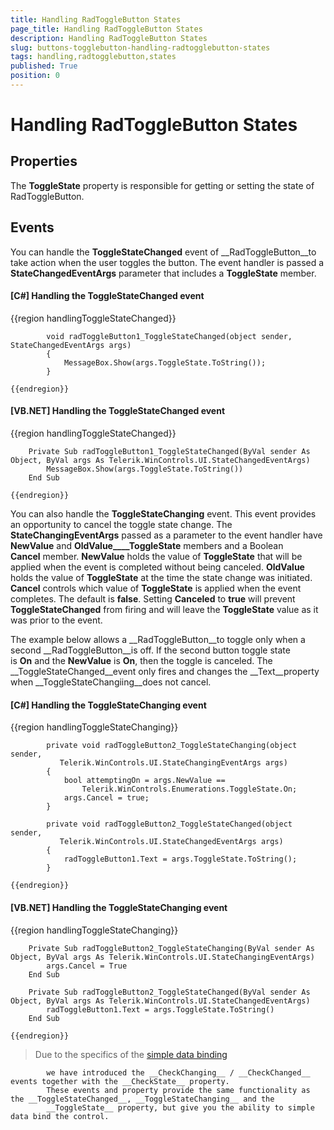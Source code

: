 ```yaml
---
title: Handling RadToggleButton States
page_title: Handling RadToggleButton States
description: Handling RadToggleButton States
slug: buttons-togglebutton-handling-radtogglebutton-states
tags: handling,radtogglebutton,states
published: True
position: 0
---
```


# Handling RadToggleButton States



## Properties

The __ToggleState__ property is responsible for getting or setting the state of RadToggleButton.
        

## Events

You can handle the __ToggleStateChanged__ event of __RadToggleButton__to take action when the user toggles the button. The event handler is passed a
          __StateChangedEventArgs__ parameter that includes a __ToggleState__
          member.
        

#### __[C#] Handling the ToggleStateChanged event__

{{region handlingToggleStateChanged}}
	
	        void radToggleButton1_ToggleStateChanged(object sender, StateChangedEventArgs args)
	        {
	            MessageBox.Show(args.ToggleState.ToString());
	        }
	
	{{endregion}}



#### __[VB.NET] Handling the ToggleStateChanged event__

{{region handlingToggleStateChanged}}
	
	    Private Sub radToggleButton1_ToggleStateChanged(ByVal sender As Object, ByVal args As Telerik.WinControls.UI.StateChangedEventArgs)
	        MessageBox.Show(args.ToggleState.ToString())
	    End Sub
	
	{{endregion}}



You can also handle the __ToggleStateChanging__ event. This event
          provides an opportunity to cancel the toggle state change. The __StateChangingEventArgs__
          passed as a parameter to the event handler have __NewValue__ and
          __OldValue____ToggleState__ members and a
          Boolean __Cancel__ member. __NewValue__ holds
          the value of __ToggleState__ that will be applied when the event is
          completed without being canceled. __OldValue__ holds the value of
          __ToggleState__ at the time the state change was initiated.
          __Cancel__ controls which value of __ToggleState__ is
          applied when the event completes. The default is __false__.
          Setting __Canceled__ to __true__ will prevent
          __ToggleStateChanged__ from firing and will leave the
          __ToggleState__ value as it was prior to the event.
        

The example below allows a __RadToggleButton__to toggle only
          when a second __RadToggleButton__is off. If the second button toggle
          state is __On__ and the __NewValue__ is __On__,
          then the toggle is canceled. The __ToggleStateChanged__event only fires
          and changes the __Text__property when __ToggleStateChangiing__does not cancel.
        

#### __[C#] Handling the ToggleStateChanging event__

{{region handlingToggleStateChanging}}
	
	        private void radToggleButton2_ToggleStateChanging(object sender,
	           Telerik.WinControls.UI.StateChangingEventArgs args)
	        {
	            bool attemptingOn = args.NewValue ==
	                Telerik.WinControls.Enumerations.ToggleState.On;
	            args.Cancel = true;
	        }
	
	        private void radToggleButton2_ToggleStateChanged(object sender,
	           Telerik.WinControls.UI.StateChangedEventArgs args)
	        {
	            radToggleButton1.Text = args.ToggleState.ToString();
	        }
	
	{{endregion}}



#### __[VB.NET] Handling the ToggleStateChanging event__

{{region handlingToggleStateChanging}}
	
	    Private Sub radToggleButton2_ToggleStateChanging(ByVal sender As Object, ByVal args As Telerik.WinControls.UI.StateChangingEventArgs)
	        args.Cancel = True
	    End Sub
	
	    Private Sub radToggleButton2_ToggleStateChanged(ByVal sender As Object, ByVal args As Telerik.WinControls.UI.StateChangedEventArgs)
	        radToggleButton1.Text = args.ToggleState.ToString()
	    End Sub
	
	{{endregion}}



>Due to the specifics of the
            [simple data binding](http://msdn.microsoft.com/en-us/library/system.windows.forms.binding(v=vs.110).aspx)

            we have introduced the __CheckChanging__ / __CheckChanged__ events together with the __CheckState__ property.
            These events and property provide the same functionality as the __ToggleStateChanged__, __ToggleStateChanging__ and the
            __ToggleState__ property, but give you the ability to simple data bind the control.
          
